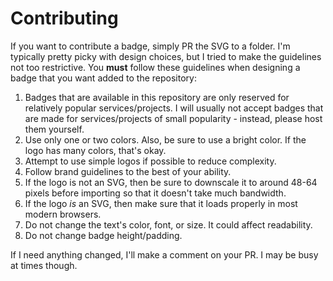 # Contributing

If you want to contribute a badge, simply PR the SVG to a folder. I'm typically pretty picky with design choices, but I tried to make the guidelines not too restrictive. You **must** follow these guidelines when designing a badge that you want added to the repository:

1. Badges that are available in this repository are only reserved for relatively popular services/projects. I will usually not accept badges that are made for services/projects of small popularity - instead, please host them yourself.
2. Use only one or two colors. Also, be sure to use a bright color. If the logo has many colors, that's okay.
3. Attempt to use simple logos if possible to reduce complexity.
4. Follow brand guidelines to the best of your ability.
5. If the logo is not an SVG, then be sure to downscale it to around 48-64 pixels before importing so that it doesn't take much bandwidth.
6. If the logo *is* an SVG, then make sure that it loads properly in most modern browsers.
7. Do not change the text's color, font, or size. It could affect readability.
8. Do not change badge height/padding.

If I need anything changed, I'll make a comment on your PR. I may be busy at times though.
